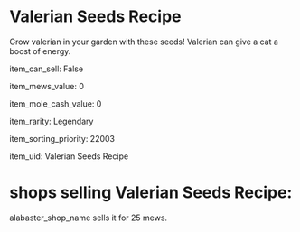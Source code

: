 # Valerian Seeds Recipe

Grow valerian in your garden with these seeds! Valerian can give a cat a boost of energy.

item_can_sell: False

item_mews_value: 0

item_mole_cash_value: 0

item_rarity: Legendary

item_sorting_priority: 22003

item_uid: Valerian Seeds Recipe

# shops selling Valerian Seeds Recipe:

alabaster_shop_name sells it for 25 mews.